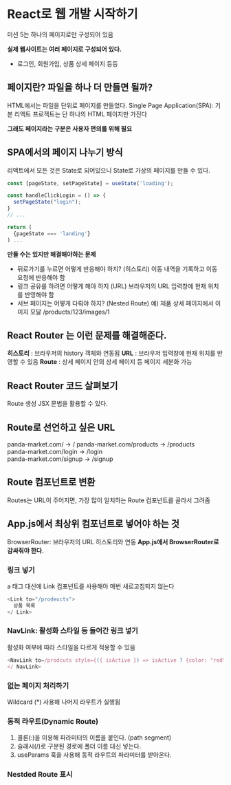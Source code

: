 # React로 웹 개발 시작하기

미션 5는 하나의 페이지로만 구성되어 있음

**실제 웹사이트는 여러 페이지로 구성되어 있다.**
- 로그인, 회원가입, 상품 상세 페이지 등등

## 페이지란? 파일을 하나 더 만들면 될까?
HTML에서는 파일을 단위로 페이지를 만들었다.
Single Page Application(SPA): 기본 리액트 프로젝트는 단 하나의 HTML 페이지만 가진다

**그래도 페이지라는 구분은 사용자 편의를 위해 필요**

## SPA에서의 페이지 나누기 방식
리액트에서 모든 것은 State로 되어있으니 State로 가상의 페이지를 만들  수 있다.
```js
const [pageState, setPageState] = useState('loading');

const handleClickLogin = () => {
  setPageState("login");
}
// ...

return (
  {pageState === 'landing'}
) ...
```

**만들 수는 있지만 해결해야하는 문제**
- 뒤로가기를 누르면 어떻게 반응해야 하지? (히스토리)
이동 내역을 기록하고 이동 요청에 반응해야 함
- 링크 공유를 하려면 어떻게 해야 하지 (URL)
브라우저의 URL 입력창에 현재 위치를 반영해야 함
- 서브 페이지는 어떻게 다뤄야 하지? (Nested Route)
예) 제품 상세 페이지에서 이미지 모달 /products/123/images/1

## React Router 는 이런 문제를 해결해준다.
**히스토리** : 브라우저의 history 객체와 연동됨
**URL** : 브라우저 입력창에 현재 위치를 반영할 수 있음
**Route** : 상세 페이지 안의 상세 페이지 등 페이지 세분화 가능

## React Router 코드 살펴보기
Route 생성 JSX 문법을 활용할 수 있다.

## Route로 선언하고 싶은 URL
panda-market.com/             -> /
panda-market.com/products     -> /products  
panda-market.com/login        -> /login  
panda-market.com/signup       -> /signup   

## Route 컴포넌트로 변환
Routes는 URL이 주어지면, 가장 많이 일치하는 Route 컴포넌트를 골라서 그려줌

## App.js에서 최상위 컴포넌트로 넣어야 하는 것

BrowserRouter: 브라우저의 URL 히스토리와 연동
**App.js에서 BrowserRouter로 감싸줘야 한다.**

### 링크 넣기
a 태그 대신에 Link 컴포넌트를 사용해야 매번 새로고침되지 않는다
```js
<Link to="/prodeucts">
  상품 목록
</ Link>
```

### NavLink: 활성화 스타일 등 들어간 링크 넣기
활성화 여부에 따라  스타일을 다르게 적용할 수 있음
```js
<NavLink to=/prodcuts style={({ isActive }) => isActive ? {color: "red"} : {}}>
</ NavLink>
```

### 없는 페이지 처리하기
Wildcard (*) 사용해 나머지 라우트가 실행됨

### 동적 라우트(Dynamic Route)
1. 콜론(:)을 이용해 파라미터의 이름을 붙인다. (path segment)
2. 슬래시(/)로 구분된 경로에 폴더 이름 대신 넣는다.
3. useParams 훅을 사용해 동적 라우트의 파라미터를 받아온다.

### Nestded Route 표시